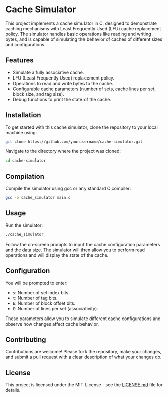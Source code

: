 
# Cache Simulator

This project implements a cache simulator in C, designed to demonstrate caching mechanisms with Least Frequently Used (LFU) cache replacement policy. The simulator handles basic operations like reading and writing bytes, and is capable of simulating the behavior of caches of different sizes and configurations.

## Features

- Simulate a fully associative cache.
- LFU (Least Frequently Used) replacement policy.
- Operations to read and write bytes to the cache.
- Configurable cache parameters (number of sets, cache lines per set, block size, and tag size).
- Debug functions to print the state of the cache.

## Installation

To get started with this cache simulator, clone the repository to your local machine using:

```bash
git clone https://github.com/yourusername/cache-simulator.git
```

Navigate to the directory where the project was cloned:

```bash
cd cache-simulator
```

## Compilation

Compile the simulator using gcc or any standard C compiler:

```bash
gcc -o cache_simulator main.c
```

## Usage

Run the simulator:

```bash
./cache_simulator
```

Follow the on-screen prompts to input the cache configuration parameters and the data size. The simulator will then allow you to perform read operations and will display the state of the cache.

## Configuration

You will be prompted to enter:
- `s`: Number of set index bits.
- `t`: Number of tag bits.
- `b`: Number of block offset bits.
- `E`: Number of lines per set (associativity).

These parameters allow you to simulate different cache configurations and observe how changes affect cache behavior.

## Contributing

Contributions are welcome! Please fork the repository, make your changes, and submit a pull request with a clear description of what your changes do.

## License

This project is licensed under the MIT License - see the [LICENSE.md](LICENSE.md) file for details.
